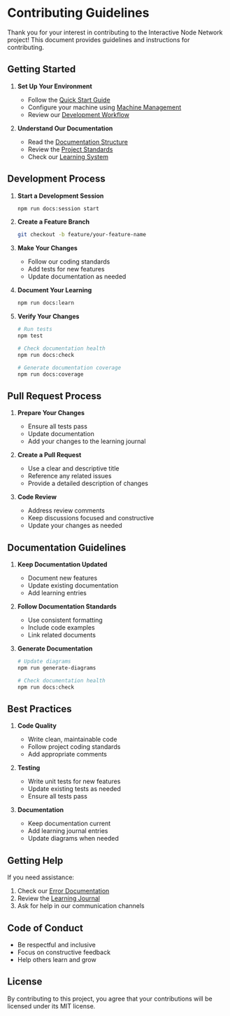 # Contributing Guidelines

Thank you for your interest in contributing to the Interactive Node Network project! This document provides guidelines and instructions for contributing.

## Getting Started

1. **Set Up Your Environment**
   - Follow the [Quick Start Guide](./docs/quick-start.md)
   - Configure your machine using [Machine Management](./docs/machine-management.md)
   - Review our [Development Workflow](./docs/development-workflow.md)

2. **Understand Our Documentation**
   - Read the [Documentation Structure](./docs/documentation-structure.md)
   - Review the [Project Standards](./docs/project-standards.md)
   - Check our [Learning System](./docs/learning/README.md)

## Development Process

1. **Start a Development Session**
   ```bash
   npm run docs:session start
   ```

2. **Create a Feature Branch**
   ```bash
   git checkout -b feature/your-feature-name
   ```

3. **Make Your Changes**
   - Follow our coding standards
   - Add tests for new features
   - Update documentation as needed

4. **Document Your Learning**
   ```bash
   npm run docs:learn
   ```

5. **Verify Your Changes**
   ```bash
   # Run tests
   npm test

   # Check documentation health
   npm run docs:check

   # Generate documentation coverage
   npm run docs:coverage
   ```

## Pull Request Process

1. **Prepare Your Changes**
   - Ensure all tests pass
   - Update documentation
   - Add your changes to the learning journal

2. **Create a Pull Request**
   - Use a clear and descriptive title
   - Reference any related issues
   - Provide a detailed description of changes

3. **Code Review**
   - Address review comments
   - Keep discussions focused and constructive
   - Update your changes as needed

## Documentation Guidelines

1. **Keep Documentation Updated**
   - Document new features
   - Update existing documentation
   - Add learning entries

2. **Follow Documentation Standards**
   - Use consistent formatting
   - Include code examples
   - Link related documents

3. **Generate Documentation**
   ```bash
   # Update diagrams
   npm run generate-diagrams

   # Check documentation health
   npm run docs:check
   ```

## Best Practices

1. **Code Quality**
   - Write clean, maintainable code
   - Follow project coding standards
   - Add appropriate comments

2. **Testing**
   - Write unit tests for new features
   - Update existing tests as needed
   - Ensure all tests pass

3. **Documentation**
   - Keep documentation current
   - Add learning journal entries
   - Update diagrams when needed

## Getting Help

If you need assistance:
1. Check our [Error Documentation](./docs/errors/README.md)
2. Review the [Learning Journal](./docs/learning/learning-journal.md)
3. Ask for help in our communication channels

## Code of Conduct

- Be respectful and inclusive
- Focus on constructive feedback
- Help others learn and grow

## License

By contributing to this project, you agree that your contributions will be licensed under its MIT license. 